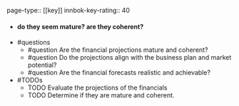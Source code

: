 page-type:: [[key]]
innbok-key-rating:: 40
- #### do they seem mature?  are they coherent?
- #questions
  - #question Are the financial projections mature and coherent?
  - #question Do the projections align with the business plan and market potential?
  - #question Are the financial forecasts realistic and achievable?
- #TODOs
  - TODO Evaluate the projections of the financials
  - TODO  Determine if they are mature and coherent.



